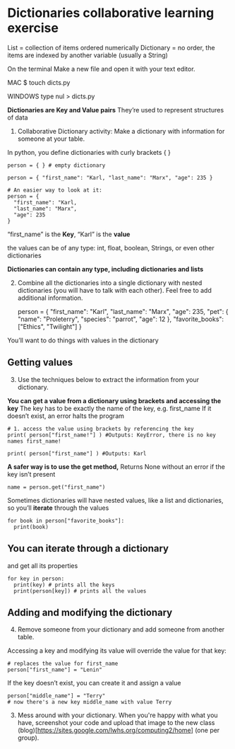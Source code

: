 # Dictionaries collaborative learning exercise

List = collection of items ordered numerically
Dictionary = no order, the items are indexed by another variable (usually a String)



On the terminal
Make a new file and open it with your text editor. 

MAC
    $ touch dicts.py
  
WINDOWS
   type nul > dicts.py

**Dictionaries are Key and Value pairs**
They’re used to represent structures of data

1. Collaborative Dictionary activity: Make a dictionary with information for someone at your table.  

In python, you define dictionaries with curly brackets { }

    
    person = { } # empty dictionary
    
    person = { "first_name": "Karl, "last_name": "Marx", "age": 235 }
    
    # An easier way to look at it:
    person = { 
      "first_name": "Karl, 
      "last_name": "Marx", 
      "age": 235 
    }
  

“first_name” is the **Key**, “Karl” is the **value**

the values can be of any type: int, float, boolean, Strings, or even other dictionaries

**Dictionaries can contain any type, including dictionaries and lists**

2. Combine all the dictionaries into a single dictionary with nested dictionaries (you will have to talk with each other). Feel free to add additional information. 
    
    person = { 
      "first_name": "Karl", 
      "last_name": "Marx", 
      "age": 235,
      "pet": {
        "name": "Proleterry",
        "species": "parrot",
        "age": 12
      },
      "favorite_books": ["Ethics", "Twilight"]
    }
    


You’ll want to do things with values in the dictionary


## Getting values

3. Use the techniques below to extract the information from your dictionary.

**You can get a value from a dictionary using brackets and accessing the key**
The key has to be exactly the name of the key, e.g. first_name
If it doesn’t exist, an error halts the program

    
    # 1. access the value using brackets by referencing the key
    print( person["first_name!"] ) #Outputs: KeyError, there is no key names first_name!
    
    print( person["first_name"] ) #Outputs: Karl
    

**A safer way is to use the get method,**
Returns None without an error if the key isn’t present

    
    name = person.get("first_name")
    

Sometimes dictionaries will have nested values, like a list and dictionaries, so you’ll **iterate** through the values

    
    for book in person["favorite_books"]:
      print(book)
      


## You can iterate through a dictionary 

and get all its properties

    
    for key in person:
      print(key) # prints all the keys
      print(person[key]) # prints all the values
      


## Adding and modifying the dictionary

4. Remove someone from your dictionary and add someone from another table. 

Accessing a key and modifying its value will override the value for that key:

    
    # replaces the value for first_name
    person["first_name"] = "Lenin"
    

If the key doesn’t exist, you can create it and assign a value

    
    person["middle_name"] = "Terry"
    # now there's a new key middle_name with value Terry
    

3. Mess around with your dictionary. When you're happy with what you have, screenshot your code and upload that image to the new class (blog)[https://sites.google.com/lwhs.org/computing2/home] (one per group). 
